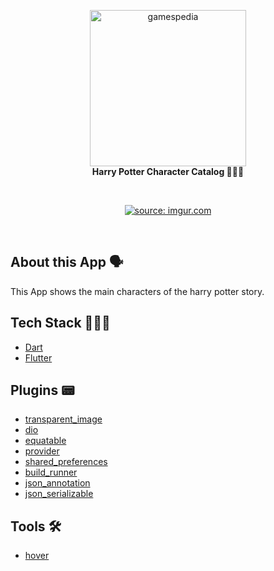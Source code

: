 <!-- header section -->
<p align="center">
  <img alt="gamespedia" height="250" src="https://i.imgur.com/POVxyGE.jpg" />
  <br/>
  <span><b>Harry Potter Character Catalog 🧙🏾‍♂️</b></span><br/>
</p>
<!-- header section END -->

<br/>

<!-- show case/gif section -->
<p align="center">
<a href="https://imgur.com/HbEvSss"><img src="https://i.imgur.com/HbEvSss.gif" title="source: imgur.com" /></a>
</p>
<!-- show case/gif section END -->

<br/>

<!-- about app and course section -->

## About this App 🗣

This App shows the main characters of the harry potter story.

## Tech Stack 👩🏾‍💻

- [Dart](https://dart.dev/)
- [Flutter](https://flutter.dev/)

## Plugins 📟

- [transparent_image](https://pub.dev/packages/transparent_image)
- [dio](https://pub.dev/packages/dio)
- [equatable](https://pub.dev/packages/equatable)
- [provider](https://pub.dev/packages/provider)
- [shared_preferences](https://pub.dev/packages/shared_preferences)
- [build_runner](https://pub.dev/packages/build_runner)
- [json_annotation](https://pub.dev/packages/json_annotation)
- [json_serializable](https://pub.dev/packages/json_serializable)


## Tools 🛠

- [hover](https://github.com/go-flutter-desktop/hover)

<!-- about app and course section END -->

